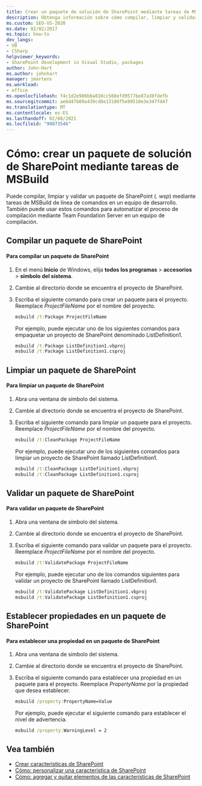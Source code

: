 ```yaml
---
title: Crear un paquete de solución de SharePoint mediante tareas de MSBuild
description: Obtenga información sobre cómo compilar, limpiar y validar un paquete de solución de SharePoint (. wsp) mediante tareas de MSBuild de línea de comandos en un equipo de desarrollo.
ms.custom: SEO-VS-2020
ms.date: 02/02/2017
ms.topic: how-to
dev_langs:
- VB
- CSharp
helpviewer_keywords:
- SharePoint development in Visual Studio, packages
author: John-Hart
ms.author: johnhart
manager: jmartens
ms.workload:
- office
ms.openlocfilehash: f4c1d2e986b6a810cc568efd9577be87a38fdefb
ms.sourcegitcommit: ae6d47b09a439cd0e13180f5e89510e3e347fd47
ms.translationtype: MT
ms.contentlocale: es-ES
ms.lasthandoff: 02/08/2021
ms.locfileid: "99873546"
---
```

# <a name="how-to-create-a-sharepoint-solution-package-by-using-msbuild-tasks"></a>Cómo: crear un paquete de solución de SharePoint mediante tareas de MSBuild
  Puede compilar, limpiar y validar un paquete de SharePoint (*. wsp*) mediante tareas de MSBuild de línea de comandos en un equipo de desarrollo. También puede usar estos comandos para automatizar el proceso de compilación mediante Team Foundation Server en un equipo de compilación.

## <a name="build-a-sharepoint-package"></a>Compilar un paquete de SharePoint

#### <a name="to-build-a-sharepoint-package"></a>Para compilar un paquete de SharePoint

1. En el menú **Inicio** de Windows, elija **todos los programas**  >  **accesorios**  >  **símbolo del sistema**.

2. Cambie al directorio donde se encuentra el proyecto de SharePoint.

3. Escriba el siguiente comando para crear un paquete para el proyecto. Reemplace *ProjectFileName* por el nombre del proyecto.

    ```cmd
    msbuild /t:Package ProjectFileName
    ```

     Por ejemplo, puede ejecutar uno de los siguientes comandos para empaquetar un proyecto de SharePoint denominado ListDefinition1.

    ```cmd
    msbuild /t:Package ListDefinition1.vbproj
    msbuild /t:Package ListDefinition1.csproj
    ```

## <a name="clean-a-sharepoint-package"></a>Limpiar un paquete de SharePoint

#### <a name="to-clean-a-sharepoint-package"></a>Para limpiar un paquete de SharePoint

1. Abra una ventana de símbolo del sistema.

2. Cambie al directorio donde se encuentra el proyecto de SharePoint.

3. Escriba el siguiente comando para limpiar un paquete para el proyecto. Reemplace *ProjectFileName* por el nombre del proyecto.

    ```cmd
    msbuild /t:CleanPackage ProjectFileName
    ```

     Por ejemplo, puede ejecutar uno de los siguientes comandos para limpiar un proyecto de SharePoint llamado ListDefinition1.

    ```cmd
    msbuild /t:CleanPackage ListDefinition1.vbproj
    msbuild /t:CleanPackage ListDefinition1.csproj
    ```

## <a name="validate-a-sharepoint-package"></a>Validar un paquete de SharePoint

#### <a name="to-validate-a-sharepoint-package"></a>Para validar un paquete de SharePoint

1. Abra una ventana de símbolo del sistema.

2. Cambie al directorio donde se encuentra el proyecto de SharePoint.

3. Escriba el siguiente comando para validar un paquete para el proyecto. Reemplace *ProjectFileName* por el nombre del proyecto.

    ```cmd
    msbuild /t:ValidatePackage ProjectFileName
    ```

     Por ejemplo, puede ejecutar uno de los comandos siguientes para validar un proyecto de SharePoint llamado ListDefinition1.

    ```cmd
    msbuild /t:ValidatePackage ListDefinition1.vbproj
    msbuild /t:ValidatePackage ListDefinition1.csproj
    ```

## <a name="set-properties-in-a-sharepoint-package"></a>Establecer propiedades en un paquete de SharePoint

#### <a name="to-set-a-property-in-a-sharepoint-package"></a>Para establecer una propiedad en un paquete de SharePoint

1. Abra una ventana de símbolo del sistema.

2. Cambie al directorio donde se encuentra el proyecto de SharePoint.

3. Escriba el siguiente comando para establecer una propiedad en un paquete para el proyecto. Reemplace *PropertyName* por la propiedad que desea establecer.

    ```cmd
    msbuild /property:PropertyName=Value
    ```

     Por ejemplo, puede ejecutar el siguiente comando para establecer el nivel de advertencia.

    ```cmd
    msbuild /property:WarningLevel = 2
    ```

## <a name="see-also"></a>Vea también
- [Crear características de SharePoint](../sharepoint/creating-sharepoint-features.md)
- [Cómo: personalizar una característica de SharePoint](../sharepoint/how-to-customize-a-sharepoint-feature.md)
- [Cómo: agregar y quitar elementos de las características de SharePoint](../sharepoint/how-to-add-and-remove-items-to-sharepoint-features.md)

